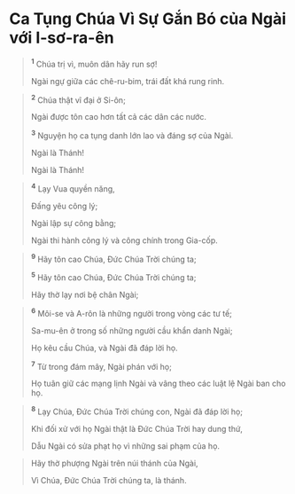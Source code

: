 # Ca Tụng Chúa Vì Sự Gắn Bó của Ngài với I-sơ-ra-ên

> <sup><b>1</b></sup> Chúa trị vì, muôn dân hãy run sợ!
> 
> Ngài ngự giữa các chê-ru-bim, trái đất khá rung rinh.
>


> <sup><b>2</b></sup> Chúa thật vĩ đại ở Si-ôn;
> 
> Ngài được tôn cao hơn tất cả các dân các nước.
> 
> <sup><b>3</b></sup> Nguyện họ ca tụng danh lớn lao và đáng sợ của Ngài.
> 
> Ngài là Thánh!
> 
> Ngài là Thánh!
>


> <sup><b>4</b></sup> Lạy Vua quyền năng,
> 
> Ðấng yêu công lý;
> 
> Ngài lập sự công bằng;
> 
> Ngài thi hành công lý và công chính trong Gia-cốp.
>


> <sup><b>9</b></sup> Hãy tôn cao Chúa, Ðức Chúa Trời chúng ta;
> 
> <sup><b>5</b></sup> Hãy tôn cao Chúa, Ðức Chúa Trời chúng ta;
> 
> Hãy thờ lạy nơi bệ chân Ngài;
>


> <sup><b>6</b></sup> Môi-se và A-rôn là những người trong vòng các tư tế;
> 
> Sa-mu-ên ở trong số những người cầu khẩn danh Ngài;
> 
> Họ kêu cầu Chúa, và Ngài đã đáp lời họ.
> 
> <sup><b>7</b></sup> Từ trong đám mây, Ngài phán với họ;
> 
> Họ tuân giữ các mạng lịnh Ngài và vâng theo các luật lệ Ngài ban cho họ.
>


> <sup><b>8</b></sup> Lạy Chúa, Ðức Chúa Trời chúng con, Ngài đã đáp lời họ;
> 
> Khi đối xử với họ Ngài thật là Ðức Chúa Trời hay dung thứ,
> 
> Dẫu Ngài có sửa phạt họ vì những sai phạm của họ.
>


> Hãy thờ phượng Ngài trên núi thánh của Ngài,
> 
> Vì Chúa, Ðức Chúa Trời chúng ta, là thánh.
>